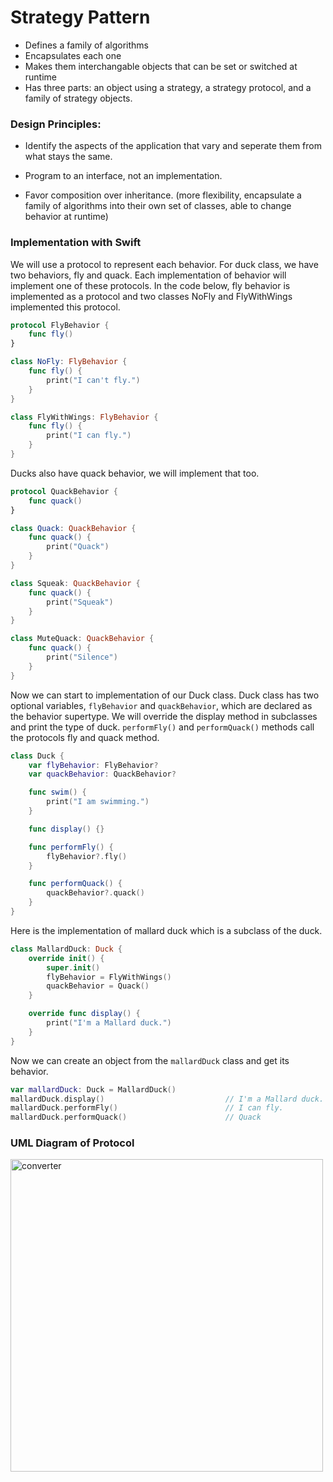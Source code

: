 # Strategy Pattern

- Defines a family of algorithms
- Encapsulates each one
- Makes them interchangable objects that can be set or switched at runtime
- Has three parts: an object using a strategy, a strategy protocol, and a family of strategy objects.



### Design Principles:

- Identify the aspects of the application that vary and seperate them from what stays the same.

- Program to an interface, not an implementation.

- Favor composition over inheritance. (more flexibility, encapsulate a family of algorithms into their own set of classes, able to change behavior at runtime)



### Implementation with Swift

We will use a protocol to represent each behavior. For duck class, we have two behaviors, fly and quack. Each implementation of behavior will implement one of these protocols. In the code below, fly behavior is implemented as a protocol and two classes NoFly and FlyWithWings implemented this protocol.

```swift
protocol FlyBehavior {
    func fly()
}

class NoFly: FlyBehavior {
    func fly() {
        print("I can't fly.")
    }
}

class FlyWithWings: FlyBehavior {
    func fly() {
        print("I can fly.")
    }
}
```



Ducks also have quack behavior, we will implement that too.

```swift
protocol QuackBehavior {
    func quack()
}

class Quack: QuackBehavior {
    func quack() {
        print("Quack")
    }
}

class Squeak: QuackBehavior {
    func quack() {
        print("Squeak")
    }
}

class MuteQuack: QuackBehavior {
    func quack() {
        print("Silence")
    }
}
```



Now we can start to implementation of our Duck class. Duck class has two optional variables, `flyBehavior` and `quackBehavior`, which are declared as the behavior supertype. We will override the display method in subclasses and print the type of duck. `performFly()` and `performQuack()` methods call the protocols fly and quack method.

```swift
class Duck {
    var flyBehavior: FlyBehavior?
    var quackBehavior: QuackBehavior?

    func swim() {
        print("I am swimming.")
    }

    func display() {}

    func performFly() {
        flyBehavior?.fly()
    }

    func performQuack() {
        quackBehavior?.quack()
    }
}
```



Here is the implementation of mallard duck which is a subclass of the duck.

```swift
class MallardDuck: Duck {
    override init() {
        super.init()
        flyBehavior = FlyWithWings()
        quackBehavior = Quack()
    }

    override func display() {
        print("I'm a Mallard duck.")
    }
}
```



Now we can create an object from the `mallardDuck` class and get its behavior.

```swift
var mallardDuck: Duck = MallardDuck()
mallardDuck.display()                           // I'm a Mallard duck.
mallardDuck.performFly()                        // I can fly.
mallardDuck.performQuack()                      // Quack
```



### UML Diagram of Protocol

<img src="https://tva1.sinaimg.cn/large/008i3skNgy1gwwl2aonywj311d0mk751.jpg" alt="converter"  width="500" />

